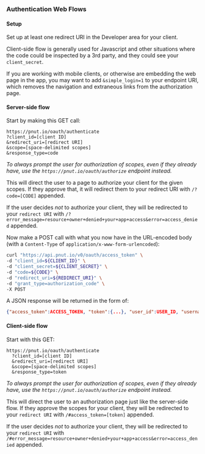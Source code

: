 ### Authentication Web Flows

#### Setup

Set up at least one redirect URI in the Developer area for your client.

Client-side flow is generally used for Javascript and other situations where the code could be inspected by a 3rd party, and they could see your `client_secret`.

If you are working with mobile clients, or otherwise are embedding the web page in the app, you may want to add `&simple_login=1` to your endpoint URI, which removes the navigation and extraneous links from the authorization page.

#### Server-side flow

Start by making this <span class="method method-get">GET</span> call:

```
https://pnut.io/oauth/authenticate
?client_id=[client ID]
&redirect_uri=[redirect URI]
&scope=[space-delimited scopes]
&response_type=code
```

*To always prompt the user for authorization of scopes, even if they already have, use the `https://pnut.io/oauth/authorize` endpoint instead.*

This will direct the user to a page to authorize your client for the given scopes. If they approve that, it will redirect them to your redirect URI with `/?code=[CODE]` appended.

If the user decides *not* to authorize your client, they will be redirected to your <code>redirect URI</code> with `/?error_message=resource+owner+denied+your+app+access&error=access_denied` appended.

Now make a <span class="method method-post">POST</span> call with what you now have in the URL-encoded body (with a `Content-Type` of `application/x-www-form-urlencoded`):

```bash
curl "https://api.pnut.io/v0/oauth/access_token" \
-d "client_id=${CLIENT_ID}" \
-d "client_secret=${CLIENT_SECRET}" \
-d "code=${CODE}" \
-d "redirect_uri=${REDIRECT_URI}" \
-d "grant_type=authorization_code" \
-X POST
```

A JSON response will be returned in the form of:

```json
{"access_token":ACCESS_TOKEN, "token":{...}, "user_id":USER_ID, "username":USERNAME}
```




#### Client-side flow

Start with this <span class="method method-get">GET</span>:

```
https://pnut.io/oauth/authenticate
  ?client_id=[client ID]
  &redirect_uri=[redirect URI]
  &scope=[space-delimited scopes]
  &response_type=token
```
    
*To always prompt the user for authorization of scopes, even if they already have, use the `https://pnut.io/oauth/authorize` endpoint instead.*

This will direct the user to an authorization page just like the server-side flow. If they approve the scopes for your client, they will be redirected to your `redirect URI` with `/#access_token=[token]` appended.

If the user decides *not* to authorize your client, they will be redirected to your `redirect URI` with `/#error_message=resource+owner+denied+your+app+access&error=access_denied` appended.